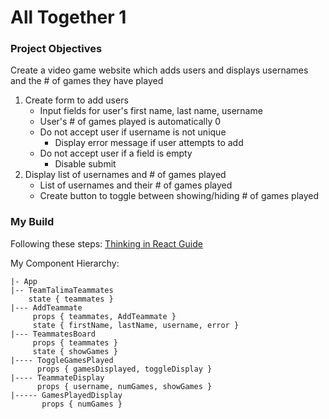 # All Together 1

### Project Objectives

Create a video game website which adds users and displays usernames and the # of games they have played
1) Create form to add users
    * Input fields for user's first name, last name, username
    * User's # of games played is automatically 0
    * Do not accept user if username is not unique
        * Display error message if user attempts to add
    * Do not accept user if a field is empty
        * Disable submit
2) Display list of usernames and # of games played
    * List of usernames and their # of games played
    * Create button to toggle between showing/hiding # of games played

### My Build

Following these steps: [Thinking in React Guide](https://reactjs.org/docs/thinking-in-react.html)

My Component Hierarchy:

```
|- App
|-- TeamTalimaTeammates
    state { teammates }
|--- AddTeammate
     props { teammates, AddTeammate }
     state { firstName, lastName, username, error }
|--- TeammatesBoard
     props { teammates }
     state { showGames }
|---- ToggleGamesPlayed
      props { gamesDisplayed, toggleDisplay }
|---- TeammateDisplay
      props { username, numGames, showGames }
|----- GamesPlayedDisplay
       props { numGames }
```

